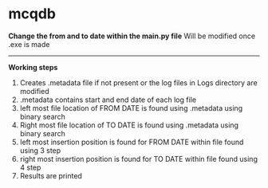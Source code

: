 # mcqdb
<strong>Change the from and to date within the main.py file</strong> <span>Will be modified once .exe is made</span>
<hr>
<strong>Working steps</strong>
<ol>
  <li> Creates .metadata file if not present or the log files in Logs directory are modified </li>
  <li> .metadata contains start and end date of each log file </li>
  <li> left most file location of FROM DATE is found using .metadata using binary search</li>
  <li> Right most file location of TO DATE is found using .metadata using binary search</li>
  <li> left most insertion position is found for FROM DATE within file found using 3 step</li>
  <li> right most insertion position is found for TO DATE within file found using 4 step</li>
  <li> Results are printed </li>
</ol>
